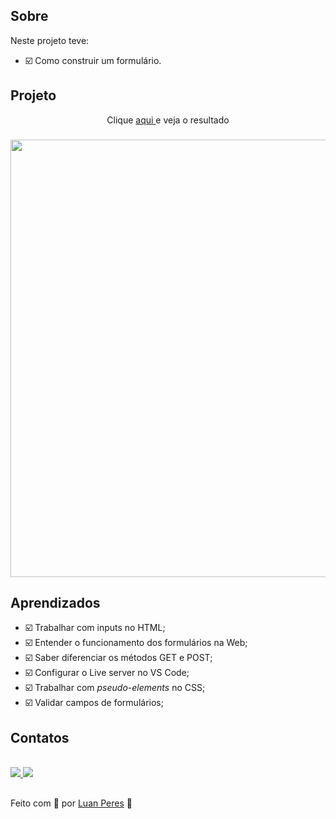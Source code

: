 ## Sobre
Neste projeto teve:
- ☑️ Como construir um formulário.

## Projeto

<p align="center"> Clique <a href="https://oluanperes.github.io/explorer-rocketseat/stage-03/projeto-04/index.html" target="_blank">aqui </a>e veja o resultado</p>
<h3 align="center">
  <img width="700px" src="https://i.imgur.com/jaBgNTR.gif">
</h3>

## Aprendizados

- ☑️  Trabalhar com inputs no HTML;
- ☑️  Entender o funcionamento dos formulários na Web;
- ☑️  Saber diferenciar os métodos GET e POST;
- ☑️  Configurar o Live server no VS Code;
- ☑️  Trabalhar com *pseudo-elements* no CSS;
- ☑️  Validar campos de formulários;

## Contatos

<div>
  <br>
  <a href="https://www.linkedin.com/in/oluanperes/" target="_blank">
    <img src="https://img.shields.io/badge/-LinkedIn-%230077B5?style=for-the-badge&logo=linkedin&logoColor=white" target="_blank">
  </a>
  <a href = "mailto:oluanperes@gmail.com">
    <img src="https://img.shields.io/badge/-Gmail-%23333?style=for-the-badge&logo=gmail&logoColor=white" target="_blank">
  </a>
</div>

##

Feito com 💜 por [Luan Peres](https://github.com/oluanperes) 👋